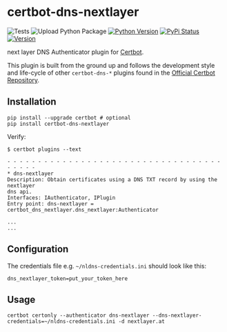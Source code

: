 certbot-dns-nextlayer
============

![Tests](https://github.com/nextlayergmbh/certbot-dns-nextlayer/workflows/Tests/badge.svg)
![Upload Python Package](https://github.com/nextlayergmbh/certbot-dns-nextlayer/workflows/Upload%20Python%20Package/badge.svg)
[![Python Version](https://img.shields.io/pypi/pyversions/certbot-dns-nextlayer)](https://pypi.org/project/certbot-dns-nextlayer/)
[![PyPi Status](https://img.shields.io/pypi/status/certbot-dns-nextlayer)](https://pypi.org/project/certbot-dns-nextlayer/)
[![Version](https://img.shields.io/github/v/release/nextlayergmbh/certbot-dns-nextlayer)](https://pypi.org/project/certbot-dns-nextlayer/)

next layer DNS Authenticator plugin for [Certbot](https://certbot.eff.org/).

This plugin is built from the ground up and follows the development style and life-cycle
of other `certbot-dns-*` plugins found in the
[Official Certbot Repository](https://github.com/certbot/certbot).

Installation
------------

```
pip install --upgrade certbot # optional
pip install certbot-dns-nextlayer
```

Verify:

```
$ certbot plugins --text

- - - - - - - - - - - - - - - - - - - - - - - - - - - - - - - - - - - - - - - -
* dns-nextlayer
Description: Obtain certificates using a DNS TXT record by using the nextlayer
dns api.
Interfaces: IAuthenticator, IPlugin
Entry point: dns-nextlayer = certbot_dns_nextlayer.dns_nextlayer:Authenticator

...
...
```

Configuration
-------------

The credentials file e.g. `~/nldns-credentials.ini` should look like this:

```
dns_nextlayer_token=put_your_token_here
```

Usage
-----


```
certbot certonly --authenticator dns-nextlayer --dns-nextlayer-credentials=~/nldns-credentials.ini -d nextlayer.at
```
